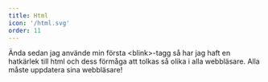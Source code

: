 ```yaml
---
title: Html
icon: '/html.svg'
order: 11
---
```


Ända sedan jag använde min första <span class="blink">&lt;blink&gt;</span>-tagg så har jag haft en hatkärlek till html och dess förmåga att tolkas så olika i alla webbläsare. Alla måste uppdatera sina webbläsare!